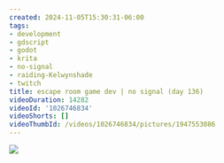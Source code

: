 ```yaml
---
created: 2024-11-05T15:30:31-06:00
tags:
- development
- gdscript
- godot
- krita
- no-signal
- raiding-Kelwynshade
- twitch
title: escape room game dev | no signal (day 136)
videoDuration: 14282
videoId: '1026746834'
videoShorts: []
videoThumbId: /videos/1026746834/pictures/1947553086
---
```


![](20241105213031.jpg)
